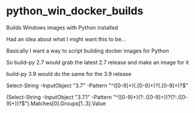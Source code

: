 # python_win_docker_builds
Builds Windows images with Python installed

Had an idea about what I might want this to be...

Basically I want a way to script building docker images for Python

So build-py 2.7 would grab the latest 2.7 release and make an image for it

build-py 3.9 would do the same for the 3.9 release

 Select-String -InputObject "3.7" -Pattern "^([0-9]+)(\.[0-9]+)?(\.[0-9]+)?$"

(Select-String -InputObject "3.7.1" -Pattern "^([0-9]+)(?:\.([0-9]+))?(?:\.([0-9]+))?$").Matches[0].Groups[1..3].Value

